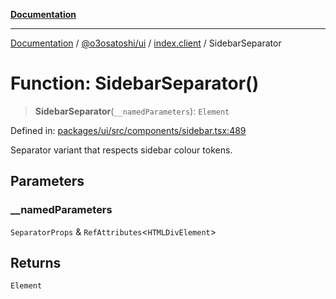 [**Documentation**](../../../../README.md)

***

[Documentation](../../../../README.md) / [@o3osatoshi/ui](../../README.md) / [index.client](../README.md) / SidebarSeparator

# Function: SidebarSeparator()

> **SidebarSeparator**(`__namedParameters`): `Element`

Defined in: [packages/ui/src/components/sidebar.tsx:489](https://github.com/o3osatoshi/experiment/blob/67ff251451cab829206391b718d971ec20ce4dfb/packages/ui/src/components/sidebar.tsx#L489)

Separator variant that respects sidebar colour tokens.

## Parameters

### \_\_namedParameters

`SeparatorProps` & `RefAttributes`\<`HTMLDivElement`\>

## Returns

`Element`
